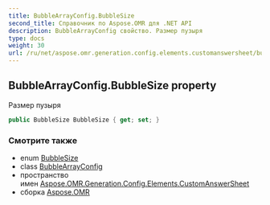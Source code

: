 ```yaml
---
title: BubbleArrayConfig.BubbleSize
second_title: Справочник по Aspose.OMR для .NET API
description: BubbleArrayConfig свойство. Размер пузыря
type: docs
weight: 30
url: /ru/net/aspose.omr.generation.config.elements.customanswersheet/bubblearrayconfig/bubblesize/
---
```

## BubbleArrayConfig.BubbleSize property

Размер пузыря

```csharp
public BubbleSize BubbleSize { get; set; }
```

### Смотрите также

* enum [BubbleSize](../../../aspose.omr.generation/bubblesize/)
* class [BubbleArrayConfig](../)
* пространство имен [Aspose.OMR.Generation.Config.Elements.CustomAnswerSheet](../../bubblearrayconfig/)
* сборка [Aspose.OMR](../../../)


